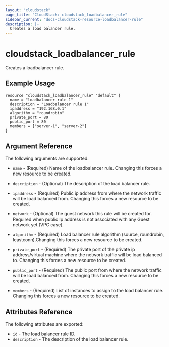 ```yaml
---
layout: "cloudstack"
page_title: "CloudStack: cloudstack_loadbalancer_rule"
sidebar_current: "docs-cloudstack-resource-loadbalancer-rule"
description: |-
  Creates a load balancer rule.
---
```


# cloudstack\_loadbalancer\_rule

Creates a loadbalancer rule.

## Example Usage

```
resource "cloudstack_loadbalancer_rule" "default" {
  name = "loadbalancer-rule-1"
  description = "Loadbalancer rule 1"
  ipaddress = "192.168.0.1"
  algorithm = "roundrobin"
  private_port = 80
  public_port = 80
  members = ["server-1", "server-2"]
}
```

## Argument Reference

The following arguments are supported:

* `name` - (Required) Name of the loadbalancer rule.
    Changing this forces a new resource to be created.

* `description` - (Optional) The description of the load balancer rule.

* `ipaddress` - (Required) Public ip address from where the network traffic will be load balanced from.
    Changing this forces a new resource to be created.

* `network` - (Optional) The guest network this rule will be created for. Required when public Ip address is
    not associated with any Guest network yet (VPC case).

* `algorithm` - (Required) Load balancer rule algorithm (source, roundrobin, leastconn).Changing this forces
    a new resource to be created.

* `private_port` - (Required) The private port of the private ip address/virtual machine where the network
    traffic will be load balanced to. Changing this forces a new resource to be created.

* `public_port` - (Required) The public port from where the network traffic will be load balanced from.
    Changing this forces a new resource to be created.

* `members` - (Required) List of instances to assign to the load balancer rule. Changing this forces a new
    resource to be created.

## Attributes Reference

The following attributes are exported:

* `id` - The load balancer rule ID.
* `description` - The description of the load balancer rule.
